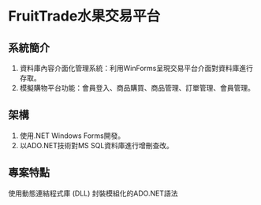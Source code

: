 # FruitTrade水果交易平台
## 系統簡介
1. 資料庫內容介面化管理系統：利用WinForms呈現交易平台介面對資料庫進行存取。
2. 模擬購物平台功能：會員登入、商品購買、商品管理、訂單管理、會員管理。
## 架構
1. 使用.NET Windows Forms開發。
2. 以ADO.NET技術對MS SQL資料庫進行增刪查改。
## 專案特點
使用動態連結程式庫 (DLL) 封裝模組化的ADO.NET語法

